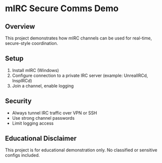 # mIRC Secure Comms Demo

## Overview
This project demonstrates how mIRC channels can be used for real-time, secure-style coordination.

## Setup
1. Install mIRC (Windows)
2. Configure connection to a private IRC server (example: UnrealIRCd, InspIRCd)
3. Join a channel, enable logging

## Security
- Always tunnel IRC traffic over VPN or SSH
- Use strong channel passwords
- Limit logging access

## Educational Disclaimer
This project is for educational demonstration only. No classified or sensitive configs included.

